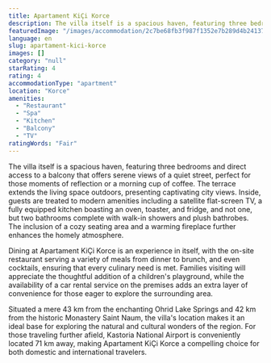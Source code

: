 ```yaml
---
title: Apartament KiÇi Korce
description: The villa itself is a spacious haven, featuring three bedrooms and direct access to a balcony that offers serene views of a quiet street, perfect for those mome
featuredImage: "/images/accommodation/2c7be68fb3f987f1352e7b289d4b24137e1a283d.png"
language: en
slug: apartament-kici-korce
images: []
category: "null"
starRating: 4
rating: 4
accommodationType: "apartment"
location: "Korce"
amenities:
  - "Restaurant"
  - "Spa"
  - "Kitchen"
  - "Balcony"
  - "TV"
ratingWords: "Fair"
---
```


The villa itself is a spacious haven, featuring three bedrooms and direct access to a balcony that offers serene views of a quiet street, perfect for those moments of reflection or a morning cup of coffee. The terrace extends the living space outdoors, presenting captivating city views. Inside, guests are treated to modern amenities including a satellite flat-screen TV, a fully equipped kitchen boasting an oven, toaster, and fridge, and not one, but two bathrooms complete with walk-in showers and plush bathrobes. The inclusion of a cozy seating area and a warming fireplace further enhances the homely atmosphere.

Dining at Apartament KiÇi Korce is an experience in itself, with the on-site restaurant serving a variety of meals from dinner to brunch, and even cocktails, ensuring that every culinary need is met. Families visiting will appreciate the thoughtful addition of a children's playground, while the availability of a car rental service on the premises adds an extra layer of convenience for those eager to explore the surrounding area.

Situated a mere 43 km from the enchanting Ohrid Lake Springs and 42 km from the historic Monastery Saint Naum, the villa's location makes it an ideal base for exploring the natural and cultural wonders of the region. For those traveling further afield, Kastoria National Airport is conveniently located 71 km away, making Apartament KiÇi Korce a compelling choice for both domestic and international travelers.

